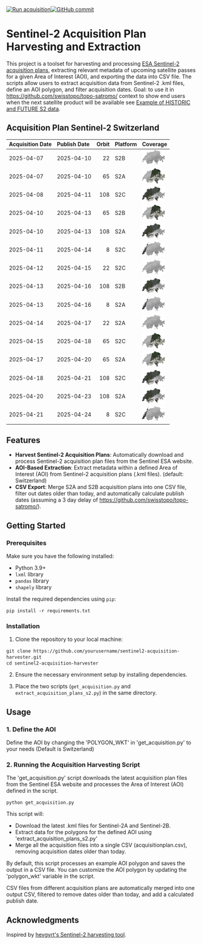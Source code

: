 [![Run acquisition](https://github.com/davidoesch/Sentinel-2-Acquisition-Plan-Harvesting/actions/workflows/run_acquisition.yml/badge.svg)](https://github.com/davidoesch/Sentinel-2-Acquisition-Plan-Harvesting/actions/workflows/run_acquisition.yml)[![GitHub commit](https://img.shields.io/github/last-commit/davidoesch/Sentinel-2-Acquisition-Plan-Harvesting)](https://github.com/davidoesch/Sentinel-2-Acquisition-Plan-Harvesting/commits/main)

# Sentinel-2 Acquisition Plan Harvesting and Extraction

This project is a toolset for harvesting and processing [ESA Sentinel-2 acquisition plans](https://sentinel.esa.int/web/sentinel/copernicus/sentinel-2/acquisition-plans), extracting relevant metadata of upcoming satellite passes for a given Area of Interest (AOI), and exporting the data into CSV file. The scripts allow users to extract acquisition data from Sentinel-2 .kml files, define an AOI polygon, and filter acquisition dates. Goal: to use it in https://github.com/swisstopo/topo-satromo/ context to show end users when the next satellite product will be available see [Example of HISTORIC and FUTURE S2 data](https://davidoesch.github.io/Sentinel-2-Acquisition-Plan-Harvesting/calendar.html).

## Acquisition Plan Sentinel-2 Switzerland
| Acquisition Date   | Publish Date   |   Orbit | Platform   | Coverage                    |
|:-------------------|:---------------|--------:|:-----------|:----------------------------|
| 2025-04-07         | 2025-04-10     |      22 | S2B        | ![Coverage](assets/22.png)  |
| 2025-04-07         | 2025-04-10     |      65 | S2A        | ![Coverage](assets/65.png)  |
| 2025-04-08         | 2025-04-11     |     108 | S2C        | ![Coverage](assets/108.png) |
| 2025-04-10         | 2025-04-13     |      65 | S2B        | ![Coverage](assets/65.png)  |
| 2025-04-10         | 2025-04-13     |     108 | S2A        | ![Coverage](assets/108.png) |
| 2025-04-11         | 2025-04-14     |       8 | S2C        | ![Coverage](assets/8.png)   |
| 2025-04-12         | 2025-04-15     |      22 | S2C        | ![Coverage](assets/22.png)  |
| 2025-04-13         | 2025-04-16     |     108 | S2B        | ![Coverage](assets/108.png) |
| 2025-04-13         | 2025-04-16     |       8 | S2A        | ![Coverage](assets/8.png)   |
| 2025-04-14         | 2025-04-17     |      22 | S2A        | ![Coverage](assets/22.png)  |
| 2025-04-15         | 2025-04-18     |      65 | S2C        | ![Coverage](assets/65.png)  |
| 2025-04-17         | 2025-04-20     |      65 | S2A        | ![Coverage](assets/65.png)  |
| 2025-04-18         | 2025-04-21     |     108 | S2C        | ![Coverage](assets/108.png) |
| 2025-04-20         | 2025-04-23     |     108 | S2A        | ![Coverage](assets/108.png) |
| 2025-04-21         | 2025-04-24     |       8 | S2C        | ![Coverage](assets/8.png)   |

## Features

- **Harvest Sentinel-2 Acquisition Plans**: Automatically download and process Sentinel-2 acquisition plan files from the Sentinel ESA website.
- **AOI-Based Extraction**: Extract metadata within a defined Area of Interest (AOI) from Sentinel-2 acquisition plans (.kml files). (default: Switzerland)
- **CSV Export**: Merge S2A and S2B  acquisition plans into one CSV file, filter out dates older than today, and automatically calculate publish dates (assuming a 3 day delay of https://github.com/swisstopo/topo-satromo/).

## Getting Started

### Prerequisites

Make sure you have the following installed:

- Python 3.9+
- `lxml` library
- `pandas` library
- `shapely` library

Install the required dependencies using `pip`:

```
pip install -r requirements.txt
```
### Installation
1. Clone the repository to your local machine:

```
git clone https://github.com/yourusername/sentinel2-acquisition-harvester.git
cd sentinel2-acquisition-harvester
```
2. Ensure the necessary environment setup by installing dependencies.

3. Place the two scripts (`get_acquisition.py` and `extract_acquisition_plans_s2.py`) in the same directory.

## Usage
### 1. Define the AOI
Define the AOI by changing the 'POLYGON_WKT' in 'get_acquisition.py' to your needs (Default is Switzerland)

### 2. Running the Acquisition Harvesting Script
The 'get_acquisition.py' script downloads the latest acquisition plan files from the Sentinel ESA website and processes the Area of Interest (AOI) defined in the script.
```
python get_acquisition.py
```
This script will:

- Download the latest .kml files for Sentinel-2A and Sentinel-2B.
- Extract data for the polygons for the defined AOI using  'extract_acquisition_plans_s2.py'
- Merge all the acquisition files into a single CSV (acquisitionplan.csv), removing acquisition dates older than today.

By default, this script processes an example AOI polygon and saves the output in a CSV file. You can customize the AOI polygon by updating the 'polygon_wkt' variable in the script.

CSV files from different acquisition plans are automatically merged into one output CSV, filtered to remove dates older than today, and add a calculated publish date.

## Acknowledgments
Inspired by [hevgyrt's Sentinel-2 harvesting tool](https://github.com/hevgyrt/harvest_sentinel_acquisition_plans/).



